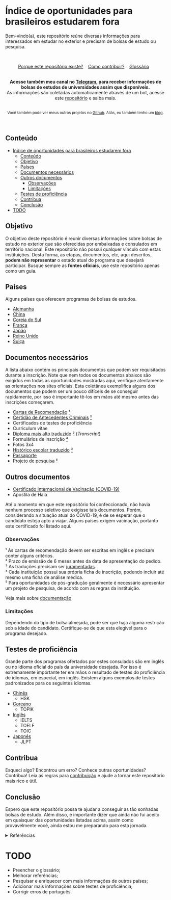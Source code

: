 # Índice de oportunidades para brasileiros estudarem fora

Bem-vindo(a), este repositório reúne diversas informações para interessados em estudar no exterior e precisam de bolsas de estudo ou pesquisa.

<br>

<p align="center">
  <a href="./why.md">Porque este repositório existe?</a>&nbsp;&nbsp;&nbsp;
  <a href="./CONTRIBUTING.md">Como contribuir?</a>&nbsp;&nbsp;&nbsp;
  <a href="./glossary.md">Glossário</a>&nbsp;&nbsp;&nbsp;
</p>

<br>

<div align="center">
  <b>Acesse também meu canal no <a href="https://t.me/+LUWAZNQoHSs0MTBh">Telegram</a>, para receber informações de bolsas de estudos de universidades assim que disponíveis.</b><br>
  As informações são coletadas automaticamente através de um bot, acesse este <a href="https://github.com/Daniel-EST/scholarships-alerts">repositório</a> e saiba mais.
</div>

<br>

<p align="center">
  <sub>Você também pode ver meus outros projetos no <a href="https://www.github.com/Daniel-EST">Github</a>. Aliás, eu também tenho um <a href="https://www.danields.me">blog</a>.
</p>

<br>


## Conteúdo

- [Índice de oportunidades para brasileiros estudarem fora](#índice-de-oportunidades-para-brasileiros-estudarem-fora)
  - [Conteúdo](#conteúdo)
  - [Objetivo](#objetivo)
  - [Países](#países)
  - [Documentos necessários](#documentos-necessários)
  - [Outros documentos](#outros-documentos)
    - [Observações](#observações)
    - [Limitações](#limitações)
  - [Testes de proficiência](#testes-de-proficiência)
  - [Contribua](#contribua)
  - [Conclusão](#conclusão)
- [TODO](#todo)

## Objetivo

O objetivo deste repositório é reunir diversas informações sobre bolsas de estudo no exterior que são oferecidas por embaixadas e consulados em território nacional. 
Este repositório não possui qualquer vínculo com estas instituições. Desta forma, as etapas, documentos, etc, aqui descritos, **podem não representar** o estado atual do programa que desejará participar. Busque sempre as **fontes oficiais**, use este repositório apenas como um guia.

## Países

Alguns países que oferecem programas de bolsas de estudos.

- [Alemanha](./scholarships/germany/)
- [China](./scholarships/china/)
- [Coreia do Sul](./scholarships/south_korea/)
- [França](./scholarships/france)
- [Japão](./scholarships/japan)
- [Reino Unido](./scolarships/uk/)
- [Suiça](./scolarships/switzerland/)

## Documentos necessários

A lista abaixo contém os principais documentos que podem ser requisitados durante a inscrição. Note que nem todos os documentos abaixos são exigidos em todas as oportunidades mostradas aqui, verifique atentamente as orientações nos sites oficiais. Esta coletânea exemplifica alguns dos documentos que podem ser um pouco difíceis de se conseguir rapidamente, por isso é importante tê-los em mãos até mesmo antes das inscrições começarem.

- [Cartas de Recomendação](./documents/recommendation-letter.md) [¹](#observações)
- [Certidão de Antecedentes Criminais](https://www.gov.br/pt-br/servicos/emitir-certidao-de-antecedentes-criminais) [²](#observações)
- Certificados de testes de proficiência
- Curriculum vitae
- [Diploma mais alto traduzido](./documents/degree-and-transcripts.md) [³](#observações) (_Transcript_)
- Formulários de inscrição [⁴](#observações)
- Fotos 3x4
- [Histórico escolar traduzido](./documents/degree-and-transcripts.md) [³](#observações)
- [Passaporte](https://www.gov.br/pt-br/servicos/obter-passaporte-comum-para-brasileiro)
- [Projeto de pesquisa](./documents/degree.md) [⁵](#observações)

## Outros documentos

- [Certificado Internacional de Vacinação (COVID-19)](https://www.gov.br/pt-br/servicos/obter-o-certificado-internacional-de-vacinacao-e-profilaxia)
- Apostila de Haia

Até o momento em que este repositório foi confeccionado, não havia nenhum processo seletivo que exigisse tais documentos. Porém, considerando a situação atual do COVID-19, é de se esperar que o candidato esteja apto a viajar. Alguns países exigem vacinação, portanto este certificado foi listado aqui.

### Observações

¹ As cartas de recomendação devem ser escritas em inglês e precisam conter alguns critérios.  
² Prazo de emissão de 6 meses antes da data de apresentação do pedido.  
³ As traduções precisam ser [juramentadas](./documents/degree-and-transcripts.md).  
⁴ Cada instituição possui sua própria ficha de inscrição, podendo incluir até mesmo uma ficha de análise médica.  
⁵ Para oportunidades de pós-gradução geralmente é necessário apresentar um projeto de pesquisa, de acordo com as regras da instituição.  

Veja mais sobre [documentação](./documents/)

### Limitações

Dependendo do tipo de bolsa almejada, pode ser que haja alguma restrição sob a idade do candidato. Certifique-se de que esta elegível para o programa desejado.

## Testes de proficiência

Grande parte dos programas ofertados por estes consulados são em inglês ou no idioma oficial do país da universidade desejada. Por isso é extremamente importante ter em mãos o resultado de testes do proficiência de idiomas, em especial, em inglês.
Existem alguns exemplos de testes padronizados para os seguintes idiomas.

- [Chinês](./languages/chinese.md)
  - HSK
- [Coreano](./languages/korean.md)
  - TOPIK
- [Inglês](./languages/english.md)
  - IELTS
  - TOELF
  - TOIC
- [Japonês](./languages/japanese.md)
  - JLPT

<!-- ## Outras recomendações
Lorem ipsum -->

## Contribua

Esqueci algo? Encontrou um erro? Conhece outras oportunidades? Contribua! Leia as regras para [contribuição](./CONTRIBUTING.md) e ajude a tornar este repositório mais rico e útil.

## Conclusão

Espero que este repositório possa te ajudar a conseguir as tão sonhadas bolsas de estudo. Além disso, é importante dizer que ainda não fui aceito em quaisquer das oportunidades listadas acima, assim como provavelmente você, ainda estou me preparando para esta jornada. 


<details>
  <summary>Referências</summary>
  <ul>
    <li><a href="#">https://www.estudarfora.org.br/bolsas-do-governo/</a></li>
    <li><a href="#">https://www.edublin.com.br/voce-ja-ouviu-falar-nas-bolsas-de-estudos-governamentais/</a></li>
    <li> Alemanha
      <ul>
       <li><a href="#">https://www.daad.org.br/pt/</a></li>
       <li><a href="#">https://www.study-in-germany.de/en/plan-your-studies/steps/</a></li>
      </ul>
    </li>
    <li> Australia
      <ul>
       <li><a href="#">https://brazil.embassy.gov.au/brasportuguese/home.html</a></li>
      </ul>
    </li>
    <li> Japão
      <ul>
       <li><a href="#">https://www.br.emb-japan.go.jp/itpr_pt/bolsas_programas.html</a></li>
      </ul>
    </li>
    <li> China
      <ul>    
        <li><a href="#">http://br.china-embassy.org/por/sghds/202111/t20211116_10448697.htm</a></li>
        <li><a href="#">http://br.china-embassy.org/por/sghds/</a></li>
        <li><a href="#">https://studyinchina.csc.edu.cn/#/home</a></li>
        <li><a href="#">https://www.campuschina.org/index.html</a></li>
      </ul>
    </li>   
     <li> Coreia do Sul
      <ul>    
        <li><a href="#">https://overseas.mofa.go.kr/br-pt/brd/m_22116/view.do?seq=761036</a></li>
        <li><a href="#">https://overseas.mofa.go.kr/br-pt/brd/m_22116/view.do?seq=761103&page=5</a></li>
        <li><a href="#">https://overseas.mofa.go.kr/br-pt/brd/m_22116/view.do?seq=761129</a></li>
      </ul>
    </li>
    <li> Reino Unido
      <ul>    
       <li><a href="#">https://www.chevening.org/scholarship/brazil/</a></li>
      </ul>
    </li>
    <li> Suíça
      <ul>
        <li><a href="#">https://www.eda.admin.ch/countries/brazil/pt/home/prestacao/bolsas.html</a></li>
       <li><a href="#">https://www.gov.br/mcti/pt-br/acompanhe-o-mcti/noticias/2020/09/embaixada-da-suica-no-brasil-oferece-bolsas-de-estudo-para-pesquisadores</a></li>
      </ul>
    </li>
  </ul>
</details>

# TODO
- Preencher o glossário;
- Melhorar referências;
- Pesquisar e enriquecer com mais informações de outros países;
- Adicionar mais informações sobre testes de proficiência;
- Corrigir erros de português.
